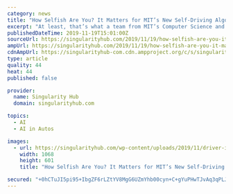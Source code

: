 ```yaml
---
category: news
title: "How Selfish Are You? It Matters for MIT’s New Self-Driving Algorithm"
excerpt: "At least, that’s what a team from MIT’s Computer Science and Artificial Intelligence Laboratory (CSAIL ... Ideally, the system will help improve safety for self-driving cars by integrating a degree of ‘humanity’ into how their software perceives ..."
publishedDateTime: 2019-11-19T15:01:00Z
sourceUrl: https://singularityhub.com/2019/11/19/how-selfish-are-you-it-matters-for-mits-new-self-driving-algorithm/
ampUrl: https://singularityhub.com/2019/11/19/how-selfish-are-you-it-matters-for-mits-new-self-driving-algorithm/amp/
cdnAmpUrl: https://singularityhub-com.cdn.ampproject.org/c/s/singularityhub.com/2019/11/19/how-selfish-are-you-it-matters-for-mits-new-self-driving-algorithm/amp/
type: article
quality: 44
heat: 44
published: false

provider:
  name: Singularity Hub
  domain: singularityhub.com

topics:
  - AI
  - AI in Autos

images:
  - url: https://singularityhub.com/wp-content/uploads/2019/11/driver-in-traffic-self-driving-cars.jpg
    width: 1068
    height: 601
    title: "How Selfish Are You? It Matters for MIT’s New Self-Driving Algorithm"

secured: "+0hCTuJI5pi95+IbgZF6rLZtYV8MgG6UZmYhb00cyn+C+gYuPHwTJvAq3qPLJxJmy1iItKh4gkEk9X3MsFm0sijNN8eivGbZNkp8AMrslscXHgdOZVl7CfJPefyvrmu6Ogqm1/N9XBt0bwuQvyXmQj7sn785dSLKv4dxofYGLgK+ddp94TcWy8W4YguaB+JLjeOWIk8pdFaKRgMB5L6y1dGhl5utSNkjYCjsYijb2Kf1f0wsywHzSJENDIF2EZ+DVpqv068YjCuLfoUf/D5BOQ==;4Rmt6sc4aFUXtEwlsbjYXA=="
---
```


